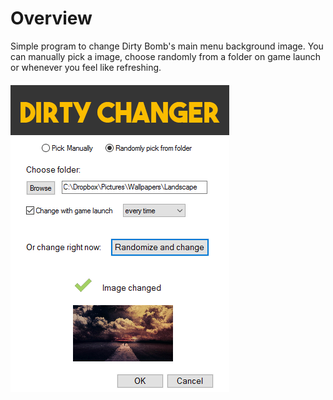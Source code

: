 # Overview
Simple program to change Dirty Bomb's main menu background image.
You can manually pick a image, choose randomly from a folder on game launch or whenever you feel like refreshing.

![alt tag](https://raw.githubusercontent.com/Lybrica/DirtyChanger/master/source/scrn.png)
